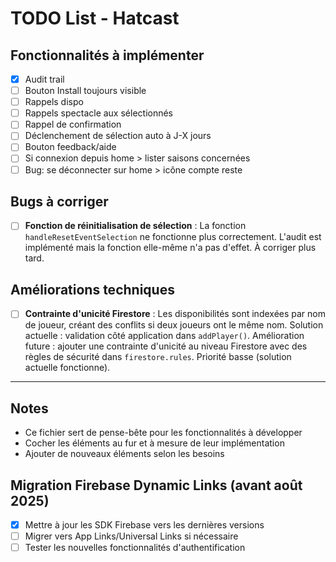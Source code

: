 # TODO List - Hatcast

## Fonctionnalités à implémenter

- [x] Audit trail
- [ ] Bouton Install toujours visible
- [ ] Rappels dispo
- [ ] Rappels spectacle aux sélectionnés
- [ ] Rappel de confirmation
- [ ] Déclenchement de sélection auto à J-X jours
- [ ] Bouton feedback/aide
- [ ] Si connexion depuis home > lister saisons concernées
- [ ] Bug: se déconnecter sur home > icône compte reste

## Bugs à corriger

- [ ] **Fonction de réinitialisation de sélection** : La fonction `handleResetEventSelection` ne fonctionne plus correctement. L'audit est implémenté mais la fonction elle-même n'a pas d'effet. À corriger plus tard.

## Améliorations techniques

- [ ] **Contrainte d'unicité Firestore** : Les disponibilités sont indexées par nom de joueur, créant des conflits si deux joueurs ont le même nom. Solution actuelle : validation côté application dans `addPlayer()`. Amélioration future : ajouter une contrainte d'unicité au niveau Firestore avec des règles de sécurité dans `firestore.rules`. Priorité basse (solution actuelle fonctionne).

---

## Notes
- Ce fichier sert de pense-bête pour les fonctionnalités à développer
- Cocher les éléments au fur et à mesure de leur implémentation
- Ajouter de nouveaux éléments selon les besoins

## Migration Firebase Dynamic Links (avant août 2025)

- [x] Mettre à jour les SDK Firebase vers les dernières versions
- [ ] Migrer vers App Links/Universal Links si nécessaire
- [ ] Tester les nouvelles fonctionnalités d'authentification
